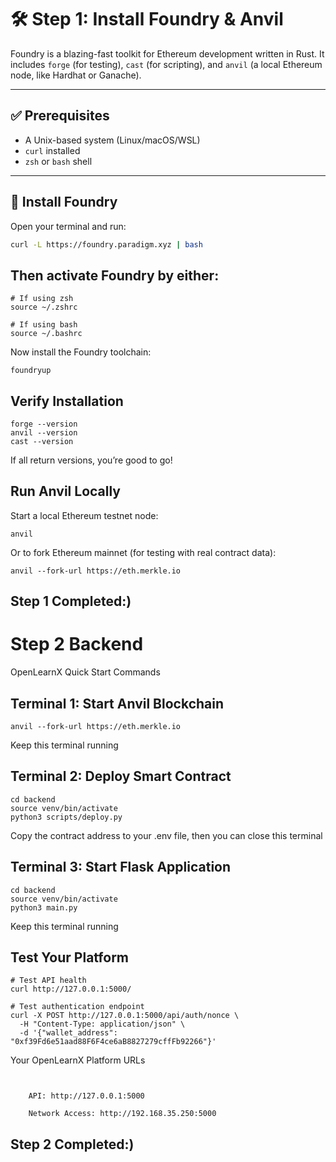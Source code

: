 # 🛠 Step 1: Install Foundry & Anvil

Foundry is a blazing-fast toolkit for Ethereum development written in Rust. It includes `forge` (for testing), `cast` (for scripting), and `anvil` (a local Ethereum node, like Hardhat or Ganache).

---

## ✅ Prerequisites

- A Unix-based system (Linux/macOS/WSL)
- `curl` installed
- `zsh` or `bash` shell

---

## 🔽 Install Foundry

Open your terminal and run:

```bash
curl -L https://foundry.paradigm.xyz | bash
```

## Then activate Foundry by either:
```
# If using zsh
source ~/.zshrc

# If using bash
source ~/.bashrc

```
Now install the Foundry toolchain:
```
foundryup
```

##  Verify Installation
```
forge --version
anvil --version
cast --version
```
If all return versions, you’re good to go!

## Run Anvil Locally
Start a local Ethereum testnet node:
```
anvil
```
Or to fork Ethereum mainnet (for testing with real contract data):
```
anvil --fork-url https://eth.merkle.io

```
## Step 1 Completed:)

# Step 2 Backend

OpenLearnX Quick Start Commands

## Terminal 1: Start Anvil Blockchain
```
anvil --fork-url https://eth.merkle.io
```
Keep this terminal running

## Terminal 2: Deploy Smart Contract

```
cd backend
source venv/bin/activate
python3 scripts/deploy.py
```

Copy the contract address to your .env file, then you can close this terminal

## Terminal 3: Start Flask Application

```
cd backend
source venv/bin/activate
python3 main.py
```
Keep this terminal running

## Test Your Platform
```
# Test API health
curl http://127.0.0.1:5000/

# Test authentication endpoint
curl -X POST http://127.0.0.1:5000/api/auth/nonce \
  -H "Content-Type: application/json" \
  -d '{"wallet_address": "0xf39Fd6e51aad88F6F4ce6aB8827279cffFb92266"}'
```
Your OpenLearnX Platform URLs
```


    API: http://127.0.0.1:5000

    Network Access: http://192.168.35.250:5000
```
## Step 2 Completed:)
